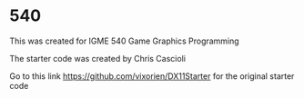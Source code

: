 # 540
This was created for IGME 540 Game Graphics Programming

The starter code was created by Chris Cascioli

Go to this link https://github.com/vixorien/DX11Starter for the original starter code
